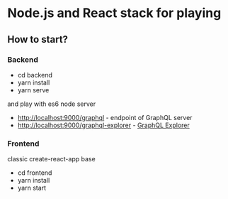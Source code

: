 # Node.js and React stack for playing


## How to start?

### Backend
* cd backend
* yarn install
* yarn serve

and play with es6 node server

* [http://localhost:9000/graphql](http://localhost:9000/graphql) - endpoint of GraphQL server
* [http://localhost:9000/graphql-explorer](http://localhost:9000/graphql-explorer) - [GraphQL Explorer](https://github.com/graphql/graphiql)

### Frontend
classic create-react-app base

* cd frontend
* yarn install
* yarn start
